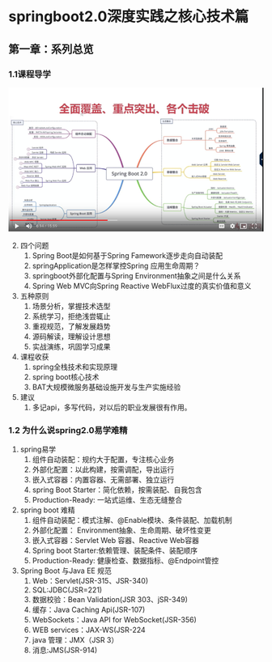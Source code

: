 # springboot2.0深度实践之核心技术篇

## 第一章：系列总览

### 1.1课程导学

![Screen Shot 2020-03-30 at 8.05.48 AM](Screen%20Shot%202020-03-30%20at%208.05.48%20AM.png)

2. 四个问题
   1. Spring Boot是如何基于Spring Famework逐步走向自动装配
   2. springApplication是怎样掌控Spring 应用生命周期？
   3. springboot外部化配置与Spring Environment抽象之间是什么关系
   4. Spring Web MVC向Spring Reactive WebFlux过度的真实价值和意义
3. 五种原则
   1. 场景分析，掌握技术选型
   2. 系统学习，拒绝浅尝辄止
   3. 重视规范，了解发展趋势
   4. 源码解读，理解设计思想
   5. 实战演练，巩固学习成果
4. 课程收获
   1. spring全栈技术和实现原理
   2. spring boot核心技术
   3. BAT大规模微服务基础设施开发与生产实施经验
5. 建议
   1. 多记api，多写代码，对以后的职业发展很有作用。



### 1.2 为什么说spring2.0易学难精

1. spring易学
   1. 组件自动装配：规约大于配置，专注核心业务
   2. 外部化配置：以此构建，按需调配，导出运行
   3. 嵌入式容器：内置容器、无需部署、独立运行
   4. spring Boot Starter：简化依赖，按需装配、自我包含
   5. Production-Ready: 一站式运维、生态无缝整合
2. spring boot 难精
   1. 组件自动装配：模式注解、@Enable模块、条件装配、加载机制
   2. 外部化配置： Environment抽象、生命周期、破坏性变更
   3. 嵌入式容器：Servlet Web 容器、Reactive Web容器
   4. Spring boot Starter:依赖管理、装配条件、装配顺序
   5. Production-Ready: 健康检查、数据指标、@Endpoint管控
3. Spring Boot 与Java EE 规范
   1. Web：Servlet(JSR-315、JSR-340)
   2. SQL:JDBC(JSR=221)
   3. 数据校验：Bean Validation(JSR 303、jSR-349)
   4. 缓存：Java Caching Api(JSR-107)
   5. WebSockets：Java API for WebSocket(JSR-356)
   6. WEB services：JAX-WS(JSR-224
   7. java 管理：JMX（JSR 3）
   8. 消息:JMS(JSR-914)


